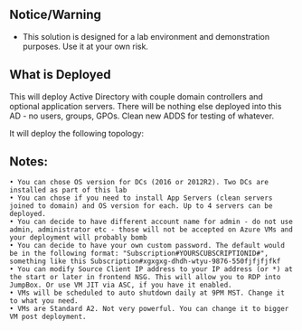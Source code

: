 ﻿## Notice/Warning
* This solution is designed for a lab environment and demonstration purposes. Use it at your own risk.


## What is Deployed
This will deploy Active Directory with couple domain controllers and optional application servers. 
There will be nothing else deployed into this AD - no users, groups, GPOs. Clean new ADDS for testing of whatever.

It will deploy the following topology:

<DIAGRAM HERE>



## Notes: 
	• You can chose OS version for DCs (2016 or 2012R2). Two DCs are installed as part of this lab
	• You can chose if you need to install App Servers (clean servers joined to domain) and OS version for each. Up to 4 servers can be deployed.
	• You can decide to have different account name for admin - do not use admin, administrator etc - those will not be accepted on Azure VMs and your deployment will probably bomb
	• You can decide to have your own custom password. The default would be in the following format: "Subscription#YOURSCUBSCRIPTIONID#",  something like this Subscription#xgxgxg-dhdh-wtyu-9876-550fjfjfjfkf
	• You can modify Source Client IP address to your IP address (or *) at the start or later in frontend NSG. This will allow you to RDP into JumpBox. Or use VM JIT via ASC, if you have it enabled.
	• VMs will be scheduled to auto shutdown daily at 9PM MST. Change it to what you need.
	• VMs are Standard A2. Not very powerful. You can change it to bigger VM post deployment. 

